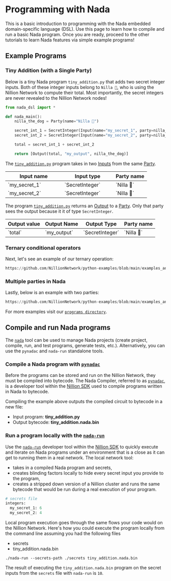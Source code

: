 # Programming with Nada

This is a basic introduction to programming with the Nada embedded domain-specific language (DSL). Use this page to learn how to compile and run a basic Nada program. Once you are ready, proceed to the other tutorials to learn Nada features via simple example programs!

## Example Programs

### Tiny Addition (with a Single Party)

Below is a tiny Nada program `tiny_addition.py` that adds two secret integer inputs. Both of these integer inputs belong to `Nilla 🐶`, who is using the Nillion Network to compute their total. Most importantly, the secret integers are never revealed to the Nillion Network nodes!

```python
from nada_dsl import *

def nada_main():
    nilla_the_dog = Party(name="Nilla 🐶")

    secret_int_1 = SecretInteger(Input(name="my_secret_1", party=nilla_the_dog))
    secret_int_2 = SecretInteger(Input(name="my_secret_2", party=nilla_the_dog))

    total = secret_int_1 + secret_int_2

    return [Output(total, "my_output", nilla_the_dog)]
```

The [`tiny_addition.py`](https://github.com/nillion-oss/nillion-python-starter/blob/main/programs/tiny_secret_addition_complete.py) program takes in two [Inputs](concepts.md#inputs) from the same [Party](concepts.md#party).

<table><thead><tr><th width="162">Input name</th><th width="145">Input type</th><th>Party name</th></tr></thead><tbody><tr><td>`my_secret_1`</td><td>`SecretInteger`</td><td>`Nilla 🐶`</td></tr><tr><td>`my_secret_2`</td><td>`SecretInteger`</td><td>`Nilla 🐶`</td></tr></tbody></table>

The program [`tiny_addition.py`](https://github.com/nillion-oss/nillion-python-starter/blob/main/programs/tiny_secret_addition_complete.py) returns an [Output](concepts.md#outputs) to a [Party](concepts.md#party). Only that party sees the output because it it of type `SecretInteger`.

<table>
  <thead>
    <tr><th>Output value</th><th>Output Name</th><th>Output Type</th><th>Party name</th></tr>
  </thead>
  <tbody>
    <tr><td>`total`</td><td>`my_output`</td><td>`SecretInteger`</td><td>`Nilla 🐶`</td></tr>
  </tbody>
</table>

### Ternary conditional operators

Next, let's see an example of our ternary operation:

```python reference showGithubLink
https://github.com/NillionNetwork/python-examples/blob/main/examples_and_tutorials/nada_programs/src/nada_fn_max.py
```

### Multiple parties in Nada

Lastly, below is an example with two parties:

```python reference showGithubLink
https://github.com/NillionNetwork/python-examples/blob/main/examples_and_tutorials/nada_programs/src/addition_simple_multi_party.py
```

For more examples visit our [`programs directory`](https://github.com/nillion-oss/nillion-python-starter/blob/main/programs).

## Compile and run Nada programs

The [`nada`](nada) tool can be used to manage Nada projects (create project, compile, run, and test programs, generate tests, etc.).
Alternatively, you can use the `pynadac` and `nada-run` standalone tools.

### Compile a Nada program with [`pynadac`](pynadac)

Before the programs can be stored and run on the Nillion Network, they must be compiled into bytecode.
The Nada Compiler, referred to as [`pynadac`](pynadac), is a developer tool within the [Nillion SDK](nillion-sdk-and-tools.md) used to compile programs written in Nada to bytecode.

Compiling the example above outputs the compiled circuit to bytecode in a new file:

- Input program: **tiny_addition.py**
- Output bytecode: **tiny_addition.nada.bin**

### Run a program locally with the [`nada-run`](nada-run)

Use the [`nada-run`](nada-run) developer tool within the [Nillion SDK](nillion-sdk-and-tools.md) to quickly execute and iterate on Nada programs under an environment that is a close as it can get to running them in a real network. The local network tool:

- takes in a compiled Nada program and secrets,
- creates blinding factors locally to hide every secret input you provide to the program,
- creates a stripped down version of a Nillion cluster and runs the same bytecode that would be run during a real execution of your program.&#x20;

```python
# secrets file
integers:
  my_secret_1: 6
  my_secret_2: 4
```

Local program execution goes through the same flows your code would on the Nillion Network. Here's how you could execute the program locally from the command line assuming you had the following files

- secrets
- tiny_addition.nada.bin

```
./nada-run --secrets-path ./secrets tiny_addition.nada.bin
```

The result of executing the `tiny_addition.nada.bin` program on the secret inputs from the `secrets` file with `nada-run` is `10`.
